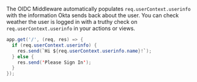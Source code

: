 The OIDC Middleware automatically populates `req.userContext.userinfo` with the information Okta sends back about the user. You can check weather the user is logged in with a truthy check on `req.userContext.userinfo` in your actions or views.

```java
app.get('/', (req, res) => {
  if (req.userContext.userinfo) {
    res.send(`Hi ${req.userContext.userinfo.name}!`);
  } else {
    res.send('Please Sign In');
  }
});
```

